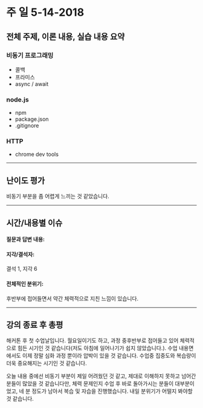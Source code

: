 # 주 일 5-14-2018

## 전체 주제, 이론 내용, 실습 내용 요약

### 비동기 프로그래밍

* 콜백
* 프라미스
* async / await

### node.js

* npm
* package.json
* .gitignore

### HTTP

* chrome dev tools

---

## 난이도 평가

비동기 부분을 좀 어렵게 느끼는 것 같았습니다.

---

## 시간/내용별 이슈

#### 질문과 답변 내용:

#### 지각/결석자:

결석 1, 지각 6

#### 전체적인 분위기:

후반부에 접어들면서 약간 체력적으로 지친 느낌이 있습니다.

---

## 강의 종료 후 총평

해커톤 후 첫 수업날입니다. 월요일이기도 하고, 과정 중후반부로 접어들고 있어 체력적으로 힘든 시기인 것 같습니다(저도 아침에 일어나기가 쉽지 않았습니다.). 수업 내용면에서도 이제 정말 심화 과정 뿐이라 압박이 있을 것 같습니다. 수업중 집중도와 복습량이 더욱 중요해지는 시기인 것 같습니다.

오늘 내용 중에선 비동기 부분이 제일 어려웠던 것 같고, 제대로 이해하지 못하고 넘어간 분들이 많았을 것 같습니다만, 체력 문제인지 수업 후 바로 돌아가시는 분들이 대부분이었고, 네 분 정도가 남아서 복습 및 자습을 진행했습니다. 내일 분위기가 어떨지 봐야할 것 같습니다.
